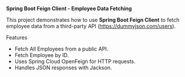**Spring Boot Feign Client - Employee Data Fetching**

This project demonstrates how to use **Spring Boot Feign Client** to fetch employee data from a third-party API (https://dummyjson.com/users).

Features
* Fetch All Employees from a public API.
* Fetch Employee by ID.
* Uses Spring Cloud OpenFeign for HTTP requests.
* Handles JSON responses with Jackson.
